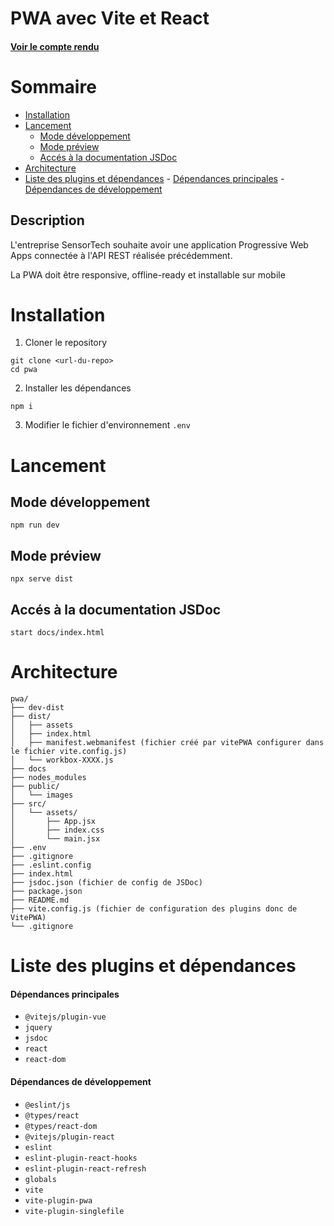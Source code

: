 # PWA avec Vite et React  <!-- omit in toc -->
#### [Voir le compte rendu](./COMPTE-RENDU.md) <!-- omit in toc -->

# Sommaire <!-- omit in toc -->
- [Installation](#installation)
- [Lancement](#lancement)
  - [Mode développement](#mode-développement)
  - [Mode préview](#mode-préview)
  - [Accés à la documentation JSDoc](#accés-à-la-documentation-jsdoc)
- [Architecture](#architecture)
- [Liste des plugins et dépendances](#liste-des-plugins-et-dépendances)
      - [Dépendances principales](#dépendances-principales)
      - [Dépendances de développement](#dépendances-de-développement)



## Description
L'entreprise SensorTech souhaite avoir une application Progressive Web Apps connectée à l'API REST réalisée précédemment.

La PWA doit être responsive, offline-ready et installable sur mobile

# Installation
1. Cloner le repository
```
git clone <url-du-repo>
cd pwa
```
2. Installer les dépendances
```
npm i
```
3. Modifier le fichier d'environnement `.env`

# Lancement
## Mode développement
````
npm run dev
````

## Mode préview 
````
npx serve dist
````

## Accés à la documentation JSDoc
```
start docs/index.html
```
# Architecture 

````
pwa/
├── dev-dist
├── dist/
│   ├── assets
│   ├── index.html
│   ├── manifest.webmanifest (fichier créé par vitePWA configurer dans le fichier vite.config.js)
│   └── workbox-XXXX.js
├── docs
├── nodes_modules
├── public/
│   └── images
├── src/
│   └── assets/
│       ├── App.jsx
│       ├── index.css
│       └── main.jsx
├── .env
├── .gitignore
├── .eslint.config
├── index.html
├── jsdoc.json (fichier de config de JSDoc)
├── package.json
├── README.md
├── vite.config.js (fichier de configuration des plugins donc de VitePWA)
└── .gitignore
`````

# Liste des plugins et dépendances

#### Dépendances principales
- `@vitejs/plugin-vue`  
- `jquery`  
- `jsdoc`  
- `react`  
- `react-dom`  

#### Dépendances de développement
- `@eslint/js`  
- `@types/react`  
- `@types/react-dom`  
- `@vitejs/plugin-react`  
- `eslint`  
- `eslint-plugin-react-hooks`  
- `eslint-plugin-react-refresh`  
- `globals`  
- `vite`  
- `vite-plugin-pwa`  
- `vite-plugin-singlefile`
